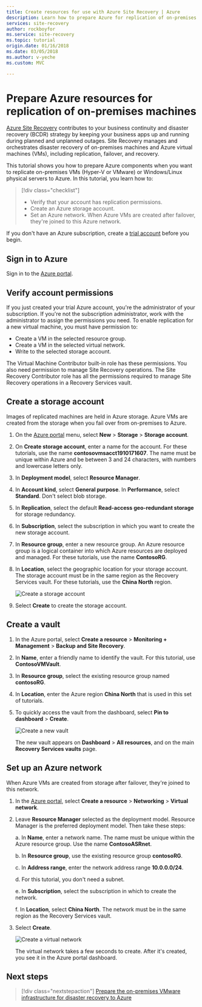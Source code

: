 ```yaml
---
title: Create resources for use with Azure Site Recovery | Azure
description: Learn how to prepare Azure for replication of on-premises machines by using Azure Site Recovery.
services: site-recovery
author: rockboyfor
ms.service: site-recovery
ms.topic: tutorial
origin.date: 01/16/2018
ms.date: 03/05/2018
ms.author: v-yeche
ms.custom: MVC

---
```

# Prepare Azure resources for replication of on-premises machines

 [Azure Site Recovery](site-recovery-overview.md) contributes to your business continuity and disaster recovery (BCDR) strategy by keeping your business apps up and running during planned and unplanned outages. Site Recovery manages and orchestrates disaster recovery of on-premises machines and Azure virtual machines (VMs), including replication, failover, and recovery.

This tutorial shows you how to prepare Azure components when you want to replicate on-premises VMs (Hyper-V or VMware) or Windows/Linux physical servers to Azure. In this tutorial, you learn how to:

> [!div class="checklist"]
> * Verify that your account has replication permissions.
> * Create an Azure storage account.
> * Set an Azure network. When Azure VMs are created after failover, they're joined to this Azure network.

If you don't have an Azure subscription, create a [trial account](https://www.azure.cn/pricing/1rmb-trial/) before you begin.

## Sign in to Azure

Sign in to the [Azure portal](http://portal.azure.cn).

## Verify account permissions

If you just created your trial Azure account, you're the administrator of your subscription. If you're not the subscription administrator, work with the administrator to assign the permissions you need. To enable replication for a new virtual machine, you must have permission to:

- Create a VM in the selected resource group.
- Create a VM in the selected virtual network.
- Write to the selected storage account.

The Virtual Machine Contributor built-in role has these permissions. You also need permission to
manage Site Recovery operations. The Site Recovery Contributor role has all the permissions
required to manage Site Recovery operations in a Recovery Services vault.

## Create a storage account

Images of replicated machines are held in Azure storage. Azure VMs are created from the storage
when you fail over from on-premises to Azure.

1. On the [Azure portal](https://portal.azure.cn) menu, select **New** > **Storage** > **Storage account**.
2. On **Create storage account**, enter a name for the account. For these tutorials, use the name **contosovmsacct1910171607**. The name must be unique within Azure and be between 3 and 24
   characters, with numbers and lowercase letters only.
3. In **Deployment model**, select **Resource Manager**.
4. In **Account kind**, select **General purpose**. In **Performance**, select **Standard**. Don't select blob storage.
5. In **Replication**, select the default **Read-access geo-redundant storage** for storage redundancy.
6. In **Subscription**, select the subscription in which you want to create the new storage account.
7. In **Resource group**, enter a new resource group. An Azure resource group is a logical container into which Azure resources are deployed and managed. For these tutorials, use the name **ContosoRG**.
8. In **Location**, select the geographic location for your storage account. The storage account must be in the same region as the Recovery Services vault. For these tutorials, use the **China North** region.

   ![Create a storage account](media/tutorial-prepare-azure/create-storageacct.png)

9. Select **Create** to create the storage account.

## Create a vault

1. In the Azure portal, select **Create a resource** > **Monitoring + Management** > **Backup and Site Recovery**.
2. In **Name**, enter a friendly name to identify the vault. For this tutorial, use **ContosoVMVault**.
3. In **Resource group**, select the existing resource group named **contosoRG**.
4. In **Location**, enter the Azure region **China North** that is used in this set of tutorials.
5. To quickly access the vault from the dashboard, select **Pin to dashboard** > **Create**.

   ![Create a new vault](./media/tutorial-prepare-azure/new-vault-settings.png)

   The new vault appears on **Dashboard** > **All resources**, and on the main **Recovery Services vaults** page.

## Set up an Azure network

When Azure VMs are created from storage after failover, they're joined to this network.

1. In the [Azure portal](https://portal.azure.cn), select **Create a resource** > **Networking** > **Virtual network**.
2. Leave **Resource Manager** selected as the deployment model. Resource Manager is the preferred
   deployment model. Then take these steps:

   a. In **Name**, enter a network name. The name must be unique within the Azure resource group. Use the name **ContosoASRnet**.

   b. In **Resource group**, use the existing resource group **contosoRG**.

   c. In **Address range**, enter the network address range **10.0.0.0/24**.

   d. For this tutorial, you don't need a subnet.

   e. In **Subscription**, select the subscription in which to create the network.

   f. In **Location**, select **China North**. The network must be in the same region as the Recovery
     Services vault.

3. Select **Create**.

   ![Create a virtual network](media/tutorial-prepare-azure/create-network.png)

   The virtual network takes a few seconds to create. After it's created, you see it in the Azure
   portal dashboard.

## Next steps

> [!div class="nextstepaction"]
> [Prepare the on-premises VMware infrastructure for disaster recovery to Azure](tutorial-prepare-on-premises-vmware.md)

<!-- Update_Description: update meta properties, wording update, update link -->